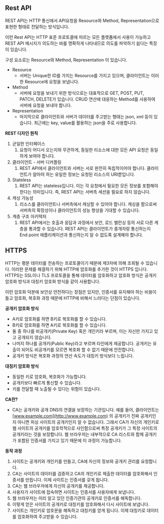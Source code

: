 ## Rest API

REST API는 HTTP 통신에서 API요청을 Resource와 Method, Representation으로 표현한 형태로 전달하는 방식입니다.

이런 Rest API는 HTTP 표준 프로토콜에 따르는 모든 플랫폼에서 사용이 가능하고 REST API 메시지가 의도하는 바를 명확하게 나타내므로 의도를 파악하기 쉽다는 특징이 있습니다.

구성 요소로는 Resource와 Method, Representation 이 있습니다.

- Resource
  - 서버는 Unique한 ID를 가지는 Resource를 가지고 있으며, 클라이언트는 이러한 Resource에 요청을 보냅니다.
- Method
  - 서버에 요청을 보내기 위한 방식으로는 대표적으로 GET, POST, PUT, PATCH, DELETE가 있습니다. CRUD 연산에 대응하는 Method를 사용하여 서버에 요청을 보내야 합니다.
- Representation
  - 마지막으로 클라이언트와 서버가 데이터를 주고받는 형태는 json, xml 등이 있습니다. 최근에는 key, value를 활용하는 json을 주로 사용합니다.

**REST 디자인 원칙**

1. 균일한 인터페이스
   1. 요청이 어디서 오는지와 무관하게, 동일한 리소스에 대한 모든 API 요청은 동일하게 보여야 합니다.
2. 클라이언트 - 서버 디커플링
   1. REST API에서 클라이언트와 서버는 서로 완전히 독립적이어야 합니다. 클라이언트가 알아야 하는 유일한 정보는 요청된 리소스의 URI뿐입니다.
3. Stateless
   1. REST API는 stateless입니다. 이는 각 요청에서 필요한 모든 정보를 포함해야 한다는 의미입니다. 즉, REST API는 서버측 세션을 필요로 하지 않습니다.
4. 캐싱 가능성
   1. 리소스를 클라이언트나 서버측에서 캐싱할 수 있어야 합니다. 캐싱을 함으로써 서버측의 확장성이나 클라이언트의 성능 향상을 기대할 수 있습니다.
5. 계층 구조 아키텍처
   1. REST API에서는 호출과 응답과 과정에서 보안, 로드 밸런싱 등의 서로 다른 계층을 통과할 수 있습니다. REST API는 클라이언트가 중개자랑 통신하는지 End point 애플리케이션과 통신하는지 알 수 없도록 설계해야 합니다.

## HTTPS

HTTP는 평문 데이터를 전송하는 프로토콜이기 때문에 제3자에 의해 조회될 수 있습니다. 이러한 문제를 해결하기 위해 HTTP에 암호화를 추가한 것이 HTTPS 입니다. HTTPS는 SSL이나 TLS 프로토콜을 통해 데이터를 암호화하고 암호화 방식은 공개키 암호화 방식과 대칭키 암호화 방식을 같이 사용합니다.

이런 암호화 덕분에 보안상 안전하다는 장점은 있지만, 인증서를 유지해야 하는 비용이 들고 암호화, 복호화 과정 때문에 HTTP에 비해서 느리다는 단점이 있습니다.

**공개키 암호화 방식**

- A키로 암호화를 하면 B키로 복호화를 할 수 있습니다.
- B키로 암호화를 하면 A키로 복호화를 할 수 있습니다.
- 둘 중 하나를 비공개키(Private Key) 혹은 개인키라 부르며, 이는 자신만 가지고 있고 공개되지 않습니다.
- 나머지 하나를 공개키(Public Key)라고 부르며 타인에게 제공합니다. 공개키는 유출이 되어도 비공개키를 모르면 복호화 할 수 없기 때문에 안전합니다.
- 공개키 방식은 복호화 과정의 연산 속도가 대칭키 방식보다 느립니다.

**대칭키 암호화 방식**

- 동일한 키로 암호화, 복호화가 가능합니다.
- 공개키보다 빠르게 통신할 수 있습니다.
- 키를 전달할 때 노출될 수 있다는 위험이 있습니다.

**CA란?**

- CA는 공개키와 공개 DNS의 연결을 보장하는 기관입니다. 예를 들어, 클라이언트는 [www.example.com](http://www.example.com) 의 공개키가 진짜 공개키인지 아니면 피싱 사이트의 공개키인지 알 수 없습니다. 그래서 CA가 자신의 개인키로 웹 사이트의 공개키를 암호학적으로 사인함으로써 특정 공개키가 그 특정 사이트의 공개키라는 것을 보장합니다. 웹 브라우저는 내부적으로 CA 리스트와 함께 공개키가 포함된 인증서를 가지고 있기 때문에 이 과정이 가능합니다.

**동작 과정**

1. 사이트는 공개키와 개인키를 만들고, CA에 자신의 정보와 공개키 관리를 요청합니다.
2. CA는 사이트의 데이터를 검증하고 CA의 개인키로 제출한 데이터를 암호화해서 인증서를 만듭니다. 이제 사이트는 인증서를 갖게 됩니다.
3. CA는 웹 브라우저에게 자신의 공개키를 제공합니다.
4. 사용자가 사이트에 접속하면 사이트는 인증서를 사용자에게 보냅니다.
5. 웹 브라우저는 미리 알고 있던 인증기관의 공개키로 인증서를 해독합니다.
6. 이렇게 얻은 사이트의 공개키로 대칭키를 암호화해서 다시 사이트에 보냅니다.
7. 사이트는 개인키로 암호문을 해독하고 대칭키를 얻게 됩니다. 이제 대칭키로 데이터를 암호화하여 주고받을 수 있습니다.